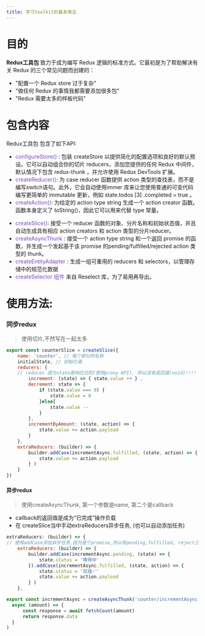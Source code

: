 ```yaml
---
title: 学习toolkit的基本用法
---
```


# 目的
**Redux工具包** 致力于成为编写 Redux 逻辑的标准方式。它最初是为了帮助解决有关 Redux 的三个常见问题而创建的：
+ "配置一个 Redux store 过于复杂"
+ "做任何 Redux 的事情我都需要添加很多包"
+ "Redux 需要太多的样板代码"

# 包含内容
Redux工具包 包含了如下API:

+ <font color="#764abc"> configureStore() </font>: 包装 createStore 以提供简化的配置选项和良好的默认预设。它可以自动组合你的切片 reducers，添加您提供的任何 Redux 中间件，默认情况下包含 redux-thunk ，并允许使用 Redux DevTools 扩展。
+ <font color="#764abc">createReducer()</font>: 为 case reducer 函数提供 action 类型的查找表，而不是编写switch语句。此外，它会自动使用immer 库来让您使用普通的可变代码编写更简单的 immutable 更新，例如 state.todos [3] .completed = true 。
+ <font color="#764abc">createAction()</font>: 为给定的 action type string 生成一个 action creator 函数。函数本身定义了 toString()，因此它可以用来代替 type 常量。
<!--more-->
+ <font color="#764abc">createSlice()</font>: 接受一个 reducer 函数的对象、分片名称和初始状态值，并且自动生成具有相应 action creators 和 action 类型的分片reducer。
+ <font color="#764abc">createAsyncThunk </font>: 接受一个 action type string 和一个返回 promise 的函数，并生成一个发起基于该 promise 的pending/fulfilled/rejected action 类型的 thunk。
+ <font color="#764abc">createEntityAdapter </font>: 生成一组可重用的 reducers 和 selectors，以管理存储中的规范化数据
+ <font color="#764abc">createSelector 组件 </font> 来自 Reselect 库，为了易用再导出。

# 使用方法:

### 同步redux
> 使用切片,不然写在一起太多

```js
export const counterSlice = createSlice({
    name: 'counter', // 每个部分的名称
    initialState, // 初始化值
    reducers: {
    // reduces 因为state是响应式的(使用proxy API), 所以没有返回值(void)!!!!
        increment: (state) => { state.value ++ } ,
        decrement: state => {
            if (state.value === 0) {
                state.value = 0
            }else{
                state.value --
            }
        },
        incrementByAmount: (state, action) => {
            state.value += action.payload
        }
    },
    extraReducers: (builder) => {
        builder.addCase(incrementAsync.fulfilled, (state, action) => {
            state.value += action.payload
        } )
    }
})
```

#### 异步redux
> 使用createAsyncThunk, 第一个参数是name, 第二个是callback 

- callback的返回值是成为“已完成”操作负载
- 在 createSlice当中手动extraReducers异步任务, (也可以自动添加任务)
```js
extraReducers: (builder) => {
// 使用addCase添加异步任务,因为是个promise,所以有pending,fulfilled, reject三个阶段, addCase第一个参数是异步任务的状态, 第二个是reducer
    extraReducers: (builder) => {
        builder.addCase(incrementAsync.pending, (state) => {
            state.status = '等待中'
        }).addCase(incrementAsync.fulfilled, (state, action) => {
            state.status = '完成✅'
            state.value += action.payload
        } )
    },
```

```js
export const incrementAsync = createAsyncThunk('counter/incrementAsync',
  async (amount) => {
      const response = await fetchCount(amount)
      return response.data
  }
)
```